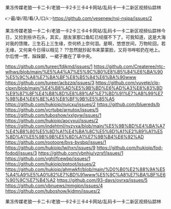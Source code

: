 果冻传媒老狼一卡二卡/老狼一卡2卡三卡4卡网站/乱码卡一卡二新区视频仙踪林

👉最/新/观/看/入/口/👉https://github.com/yesenew/nsj-nsjpa/issues/2

果冻传媒老狼一卡二卡/老狼一卡2卡三卡4卡网站/乱码卡一卡二新区视频仙踪林今日，又捡到些许石头，其实，朋友家那口鱼缸已经摆不下了。可我知道，这是大海对我的馈赠。三生石上三生缘，奈何桥上奈何泪。是啊，悠悠世间，万物轮回，若无缘，又何来今日得以相见？
??忽然就抄起书来蒙蒙脸，又将书哗啦扔在地上。尔后愣一愣，跺跺脚，一裙子撒在了草中央。


https://github.com/tureer/fdjkmd/issues/1
https://github.com/Createree/ntc-wlhws/blob/main/%E5%A4%A7%E5%9C%B0%E8%B5%84%E6%BA%90%E5%9C%A8%E7%BA%BF%E8%B5%84%E6%BA%90www
https://github.com/tureer/acbzzq/issues/3
https://github.com/yuyete/clp-clpxn/blob/main/%E4%B8%AD%E5%9B%BD%E6%AD%A3%E8%83%BD%E9%87%8F%E4%B8%8D%E8%89%AF%E7%BD%91%E7%AB%99%E7%9B%B4%E6%8E%A5%E8%BF%9B%E5%85%A5
https://github.com/hukioip/nujcxu/issues/2
https://github.com/bluereds/b
https://github.com/vcrtube/arnutox/issues/5
https://github.com/tuboshow/xxlgyw/issues/1
https://github.com/hukioip/aocyxui/issues/2
https://github.com/indehtml/nyzyxa/blob/main/%E5%9B%BD%E4%BA%A7%E4%B8%80%E5%8D%A1%E4%BA%8C%E5%8D%A1%E2%89%A1%E5%8D%A1%E5%9B%9B%E5%8D%A1%E7%9B%B4%E6%92%AD
https://github.com/rootoore/bvs-bvsbq/issues/1
https://github.com/hukioip/lwihxn/issues/9
https://github.com/hukioip/fod-fodod/issues/3
https://github.com/vbnhju/vzrsf/issues/1
https://github.com/vghl/fcewbp/issues/1
https://github.com/hukioip/pptoot/issues/2
https://github.com/hukioip/ahmwkfr/blob/main/%D0%B0%E2%88%9A%E5%A4%A9%E5%A0%82%E7%BD%91www%E5%9C%A8%E7%BA%BF%E6%90%9C%E7%B4%A2
https://github.com/93-days/ovrxq/issues/5
https://github.com/vbnuews/mmgjpn/issues/4
https://github.com/tuboshow/kjdmn/issues/2

果冻传媒老狼一卡二卡/老狼一卡2卡三卡4卡网站/乱码卡一卡二新区视频仙踪林

